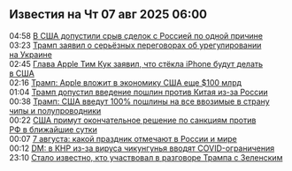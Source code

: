 <h2>Известия на Чт 07 авг 2025 06:00</h2><!--2025-08-07 04:58:51-->
<div class="rssn">
  <div><span class="smaller gray hspace">04:58</span> <a class="nodecor" href="https://news.rambler.ru/world/55102931-v-ssha-dopustili-sryv-sdelok-s-rossiey-po-odnoy-prichine/">В США допустили срыв сделок с Россией по одной причине</a></div>
</div>
<div class="rssn">
  <div><span class="smaller gray hspace">03:23</span> <a class="nodecor" href="https://news.rambler.ru/world/55102846-tramp-zayavil-o-sereznyh-peregovorah-ob-uregulirovanii-na-ukraine/">Трамп заявил о серьёзных переговорах об урегулировании на Украине</a></div>
</div>
<div class="rssn">
  <div><span class="smaller gray hspace">02:45</span> <a class="nodecor" href="https://news.rambler.ru/world/55102817-glava-apple-tim-kuk-zayavil-chto-stekla-iphone-budut-delat-v-ssha/">Глава Apple Тим Кук заявил, что стёкла iPhone будут делать в США</a></div>
</div>
<div class="rssn">
  <div><span class="smaller gray hspace">02:16</span> <a class="nodecor" href="https://news.rambler.ru/world/55100864-tramp-apple-vlozhit-v-ekonomiku-ssha-esche-100-mlrd/">Трамп: Apple вложит в экономику США еще $100 млрд</a></div>
</div>
<div class="rssn">
  <div><span class="smaller gray hspace">01:04</span> <a class="nodecor" href="https://news.rambler.ru/world/55102675-tramp-dopustil-vvedenie-poshlin-protiv-kitaya-iz-za-rossii/">Трамп допустил введение пошлин против Китая из-за России</a></div>
</div>
<div class="rssn">
  <div><span class="smaller gray hspace">00:38</span> <a class="nodecor" href="https://news.rambler.ru/world/55102672-tramp-ssha-vvedut-100-poshliny-na-vse-vvozimye-v-stranu-chipy-i-poluprovodniki/">Трамп: США введут 100% пошлины на все ввозимые в страну чипы и полупроводники</a></div>
</div>
<div class="rssn">
  <div><span class="smaller gray hspace">00:22</span> <a class="nodecor" href="https://news.rambler.ru/world/55102606-ssha-primut-okonchatelnoe-reshenie-po-sanktsiyam-protiv-rf-v-blizhayshie-sutki/">США примут окончательное решение по санкциям против РФ в ближайшие сутки</a></div>
</div>
<div class="rssn">
  <div><span class="smaller gray hspace">00:07</span> <a class="nodecor" href="https://news.rambler.ru/world/55102627-7-avgusta-kakoy-prazdnik-otmechayut-v-rossii-i-mire/">7 августа: какой праздник отмечают в России и мире</a></div>
</div>
<div class="rssn">
  <div><span class="smaller gray hspace">00:12</span> <a class="nodecor" href="https://news.rambler.ru/world/55102628-dm-v-knr-iz-za-virusa-chikungunya-vvodyat-covid-ogranicheniya/">DM: в КНР из-за вируса чикунгунья вводят COVID-ограничения</a></div>
</div>
<div class="rssn">
  <div><span class="smaller gray hspace">23:10</span> <a class="nodecor" href="https://news.rambler.ru/world/55101399-stalo-izvestno-kto-uchastvoval-v-razgovore-trampa-s-zelenskim/">Стало известно, кто участвовал в разговоре Трампа с Зеленским</a></div>
</div>